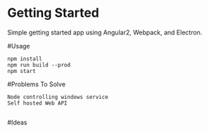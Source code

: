 # Getting Started

Simple getting started app using Angular2, Webpack, and Electron.

#Usage
```
npm install
npm run build --prod
npm start
```

#Problems To Solve
```
Node controlling windows service
Self hosted Web API


```

#Ideas